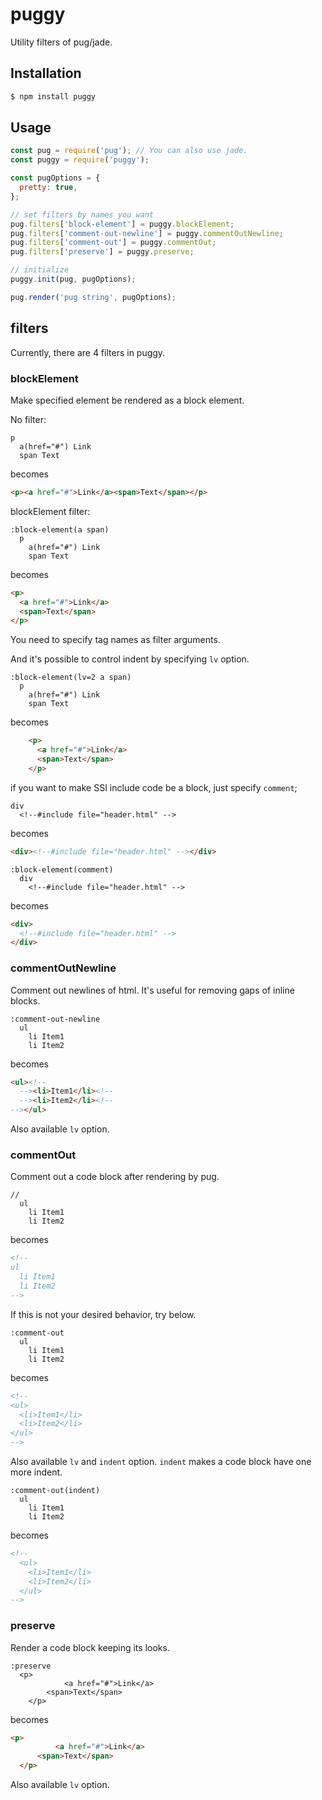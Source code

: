 # puggy

Utility filters of pug/jade.

## Installation

```bash
$ npm install puggy
```

## Usage

```js
const pug = require('pug'); // You can also use jade.
const puggy = require('puggy');

const pugOptions = {
  pretty: true,
};

// set filters by names you want
pug.filters['block-element'] = puggy.blockElement;
pug.filters['comment-out-newline'] = puggy.commentOutNewline;
pug.filters['comment-out'] = puggy.commentOut;
pug.filters['preserve'] = puggy.preserve;

// initialize
puggy.init(pug, pugOptions);

pug.render('pug string', pugOptions);
```

## filters

Currently, there are 4 filters in puggy.

### blockElement

Make specified element be rendered as a block element.

No filter:

```jade
p
  a(href="#") Link
  span Text
```

becomes

```html
<p><a href="#">Link</a><span>Text</span></p>
```

blockElement filter:

```jade
:block-element(a span)
  p
    a(href="#") Link
    span Text
```

becomes

```html
<p>
  <a href="#">Link</a>
  <span>Text</span>
</p>
```

You need to specify tag names as filter arguments.

And it's possible to control indent by specifying `lv` option.

```jade
:block-element(lv=2 a span)
  p
    a(href="#") Link
    span Text
```

becomes

```html
    <p>
      <a href="#">Link</a>
      <span>Text</span>
    </p>
```

if you want to make SSI include code be a block, just specify `comment`;

```jade
div
  <!--#include file="header.html" -->
```

becomes

```html
<div><!--#include file="header.html" --></div>
```

```jade
:block-element(comment)
  div
    <!--#include file="header.html" -->
```

becomes

```html
<div>
  <!--#include file="header.html" -->
</div>
```

### commentOutNewline

Comment out newlines of html. It's useful for removing gaps of inline blocks.

```jade
:comment-out-newline
  ul
    li Item1
    li Item2
```

becomes

```html
<ul><!--
  --><li>Item1</li><!--
  --><li>Item2</li><!--
--></ul>
```

Also available `lv` option.

### commentOut

Comment out a code block after rendering by pug.

```jade
//
  ul
    li Item1
    li Item2
```

becomes

```html
<!--
ul
  li Item1
  li Item2
-->
```

If this is not your desired behavior, try below.

```jade
:comment-out
  ul
    li Item1
    li Item2
```

becomes

```html
<!--
<ul>
  <li>Item1</li>
  <li>Item2</li>
</ul>
-->
```

Also available `lv` and `indent` option. `indent` makes a code block have one more indent.

```jade
:comment-out(indent)
  ul
    li Item1
    li Item2
```

becomes

```html
<!--
  <ul>
    <li>Item1</li>
    <li>Item2</li>
  </ul>
-->
```

### preserve

Render a code block keeping its looks.

```jade
:preserve
  <p>
            <a href="#">Link</a>
        <span>Text</span>
    </p>
```

becomes

```html
<p>
          <a href="#">Link</a>
      <span>Text</span>
  </p>
```

Also available `lv` option.
